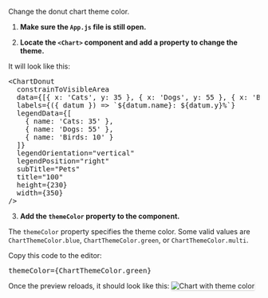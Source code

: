Change the donut chart theme color.

1) <strong>Make sure the `App.js` file is still open.</strong>

2) <strong>Locate the `<Chart>` component and add a property to change the theme.</strong>

It will look like this:

<pre class="file">
&lt;ChartDonut
  constrainToVisibleArea
  data={[{ x: &#39;Cats&#39;, y: 35 }, { x: &#39;Dogs&#39;, y: 55 }, { x: &#39;Birds&#39;, y: 10 }]}
  labels={({ datum }) =&gt; `${datum.name}: ${datum.y}%`}
  legendData={[
    { name: &#39;Cats: 35&#39; }, 
    { name: &#39;Dogs: 55&#39; }, 
    { name: &#39;Birds: 10&#39; }
  ]}
  legendOrientation=&quot;vertical&quot;
  legendPosition=&quot;right&quot;
  subTitle=&quot;Pets&quot;
  title=&quot;100&quot;
  height={230}
  width={350}
/&gt;
</pre>

3) <strong>Add the `themeColor` property to the component.</strong>

The `themeColor` property specifies the theme color. Some valid values are `ChartThemeColor.blue`,  `ChartThemeColor.green`, or `ChartThemeColor.multi`.

Copy this code to the editor:

<pre class="file" data-target="clipboard">
themeColor={ChartThemeColor.green}
</pre>

Once the preview reloads, it should look like this:
<img src="donut-chart/assets/theme.png" alt="Chart with theme color" style="box-shadow: rgba(3, 3, 3, 0.2) 0px 1.25px 2.5px 0px;" />
